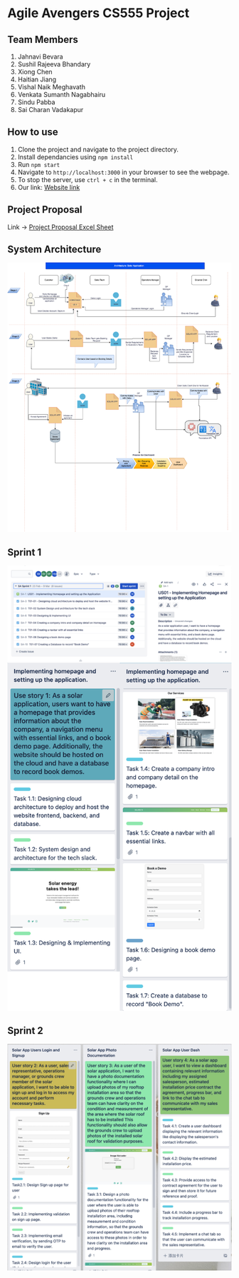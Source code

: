 
# Agile Avengers CS555 Project

## Team Members
1. Jahnavi	Bevara
2. Sushil Rajeeva Bhandary
3. Xiong Chen
4. Haitian	Jiang
5. Vishal Naik	Meghavath
6. Venkata Sumanth	Nagabhairu
7. Sindu Pabba
8. Sai Charan Vadakapur

## How to use
1. Clone the project and navigate to the project directory.
2. Install dependancies using ` npm install `
3. Run ` npm start `
4. Navigate to `http://localhost:3000` in your browser to see the webpage.
5. To stop the server, use `ctrl + c` in the terminal.
6. Our link:  [Website link](http://52.91.157.70:3000/)

## Project Proposal
Link -> [Project Proposal Excel Sheet](https://docs.google.com/spreadsheets/d/1WTULr5mwPIZrS--vExB4EJ8zMCeYlBnUp1vjwM6uck8/edit#gid=0)

## System Architecture
![System Architecture Image](https://github.com/Jahnavipb/Agile_Avengers/blob/main/static/img/SystemArchitecture.png)

## Sprint 1
![Sprint 1 Image](https://github.com/Jahnavipb/Agile_Avengers/blob/main/static/img/Sprint1.png)
![Sprint 1 trello Image](https://github.com/Jahnavipb/Agile_Avengers/blob/main/static/img/sprint1.png)

## Sprint 2
![Sprint 1 trello Image](https://github.com/Jahnavipb/Agile_Avengers/blob/main/static/img/sprint2.png)